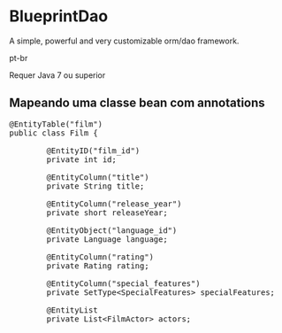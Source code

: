BlueprintDao
============

A simple, powerful and very customizable orm/dao framework.

pt-br

<p>Requer Java 7 ou superior</p>

<h2>Mapeando uma classe bean com annotations</h2>

<pre>
@<span class="ST0">EntityTable</span>(<span class="character">&quot;</span><span class="character">film</span><span class="character">&quot;</span>)
<span class="keyword-directive">public</span> <span class="keyword-directive">class</span> <span class="ST1">Film</span> {

        @<span class="ST0">EntityID</span>(<span class="character">&quot;</span><span class="character">film_id</span><span class="character">&quot;</span>)
        <span class="keyword-directive">private</span> <span class="keyword-directive">int</span> <span class="ST2">id</span>;
        
        @<span class="ST0">EntityColumn</span>(<span class="character">&quot;</span><span class="character">title</span><span class="character">&quot;</span>)
        <span class="keyword-directive">private</span> String <span class="ST2">title</span>;
        
        @<span class="ST0">EntityColumn</span>(<span class="character">&quot;</span><span class="character">release_year</span><span class="character">&quot;</span>)
        <span class="keyword-directive">private</span> <span class="keyword-directive">short</span> <span class="ST2">releaseYear</span>;
        
        @<span class="ST0">EntityObject</span>(<span class="character">&quot;</span><span class="character">language_id</span><span class="character">&quot;</span>)
        <span class="keyword-directive">private</span> <span class="ST0">Language</span> <span class="ST2">language</span>;

        @<span class="ST0">EntityColumn</span>(<span class="character">&quot;</span><span class="character">rating</span><span class="character">&quot;</span>)
        <span class="keyword-directive">private</span> <span class="ST0">Rating</span> <span class="ST2">rating</span>;
        
        @<span class="ST0">EntityColumn</span>(<span class="character">&quot;</span><span class="character">special_features</span><span class="character">&quot;</span>)
        <span class="keyword-directive">private</span> <span class="ST0">SetType</span>&lt;<span class="ST0">SpecialFeatures</span>&gt; <span class="ST2">specialFeatures</span>;
        
        @<span class="ST0">EntityList</span>
<span class="keyword-directive">        private</span> List&lt;<span class="ST0">FilmActor</span>&gt; <span class="ST2">actors</span>;
</pre>

